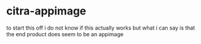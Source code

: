 # citra-appimage
to start this off i do not know if this actually works but what i can say is that the end product does seem to be an appimage
